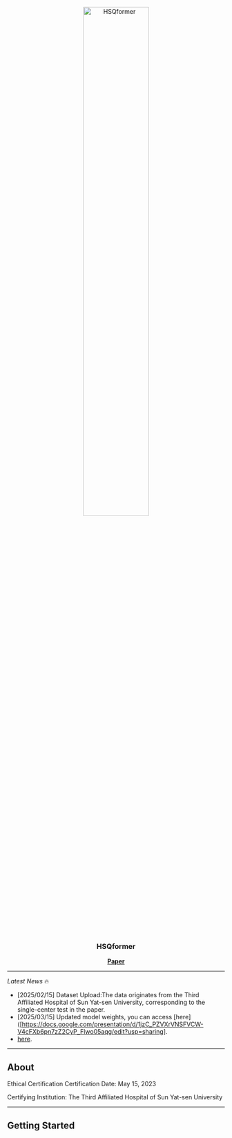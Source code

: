 <p align="center"> <picture> <source media="(prefers-color-scheme: dark)" srcset="https://raw.githubusercontent.com/Asunatan/HSQformer/main/docs/source/assets/logos/HSQformer-logo-text-dark.png"> <img alt="HSQformer" src="https://raw.githubusercontent.com/Asunatan/HSQformer/main/docs/source/assets/logos/HSQformer-logo-text-light.png" width=55%> </picture> </p><h3 align="center"> HSQformer</h3><p align="center"> <a href="https://arxiv.org/abs/2502.03772"><b>Paper</b></a>
  
---

*Latest News* 🔥
- [2025/02/15] Dataset Upload:The data originates from the Third Affiliated Hospital of Sun Yat-sen University, corresponding to the single-center test in the paper.
- [2025/03/15] Updated model weights, you can access [here]([https://docs.google.com/presentation/d/1jzC_PZVXrVNSFVCW-V4cFXb6pn7zZ2CyP_Flwo05aqg/edit?usp=sharing].
-  [here](https://drive.google.com/file/d/1Zk5qEJIkTmlQ2eQcXQZlljAx3m9s7nwn/view?usp=sharing). 
---

## About

Ethical Certification
Certification Date: May 15, 2023

Certifying Institution: The Third Affiliated Hospital of Sun Yat-sen University

---
## Getting Started

